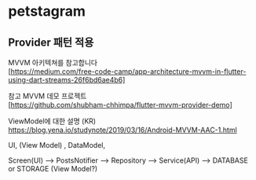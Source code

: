 # petstagram

## Provider 패턴 적용

MVVM 아키텍쳐를 참고합니다  
[https://medium.com/free-code-camp/app-architecture-mvvm-in-flutter-using-dart-streams-26f6bd6ae4b6]

참고 MVVM 데모 프로젝트  
[https://github.com/shubham-chhimpa/flutter-mvvm-provider-demo]

ViewModel에 대한 설명 (KR)
https://blog.yena.io/studynote/2019/03/16/Android-MVVM-AAC-1.html

UI, (View Model) , DataModel,

Screen(UI) --> PostsNotifier --> Repository --> Service(API) --> DATABASE or STORAGE
(View Model?)
